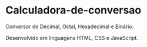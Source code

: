 # Calculadora-de-conversao

Conversor de Decimal, Octal, Hexadecimal e Binário.

Desenvolvido em linguagens HTML, CSS e JavaScript.
